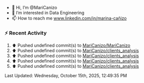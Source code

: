 - 👋 Hi, I’m @MariCanizo
- 👀 I’m interested in Data Engineering
- 📫 How to reach me www.linkedin.com/in/marina-cañizo


### :zap: Recent Activity
<!--RECENT_ACTIVITY:start-->
1. ⬆️ Pushed undefined commit(s) to [MariCanizo/MariCanizo](https://github.com/MariCanizo/MariCanizo)<br>
2. ⬆️ Pushed undefined commit(s) to [MariCanizo/clients_analysis](https://github.com/MariCanizo/clients_analysis)<br>
3. ⬆️ Pushed undefined commit(s) to [MariCanizo/clients_analysis](https://github.com/MariCanizo/clients_analysis)<br>
4. ⬆️ Pushed undefined commit(s) to [MariCanizo/clients_analysis](https://github.com/MariCanizo/clients_analysis)<br>
5. ⬆️ Pushed undefined commit(s) to [MariCanizo/clients_analysis](https://github.com/MariCanizo/clients_analysis)<br>
<!--RECENT_ACTIVITY:end-->
<!--RECENT_ACTIVITY:last_update-->
Last Updated: Wednesday, October 15th, 2025, 12:49:35 PM
<!--RECENT_ACTIVITY:last_update_end-->
